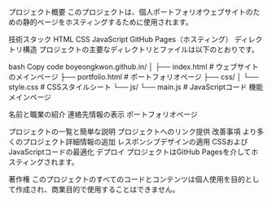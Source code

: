 プロジェクト概要
このプロジェクトは、個人ポートフォリオウェブサイトのための静的ページをホスティングするために使用されます。

技術スタック
HTML
CSS
JavaScript
GitHub Pages（ホスティング）
ディレクトリ構造
プロジェクトの主要なディレクトリとファイルは以下のとおりです。

bash
Copy code
boyeongkwon.github.in/
│
├── index.html        # ウェブサイトのメインページ
├── portfolio.html    # ポートフォリオページ
├── css/
│   └── style.css     # CSSスタイルシート
└── js/
    └── main.js       # JavaScriptコード
機能
メインページ

名前と職業の紹介
連絡先情報の表示
ポートフォリオページ

プロジェクトの一覧と簡単な説明
プロジェクトへのリンク提供
改善事項
より多くのプロジェクト詳細情報の追加
レスポンシブデザインの適用
CSSおよびJavaScriptコードの最適化
デプロイ
プロジェクトはGitHub Pagesを介してホスティングされます。

著作権
このプロジェクトのすべてのコードとコンテンツは個人使用を目的として作成され、商業目的で使用することはできません。

